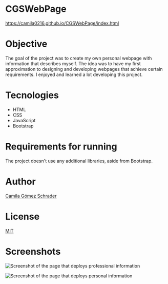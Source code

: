 # CGSWebPage
https://camila0216.github.io/CGSWebPage/index.html

# Objective
The goal of the project was to create my own personal webpage with information that describes myself. The idea was to have my first approximation to designing and developing webpages that achieve certain requirements. I enjoyed and learned a lot developing this project.

# Tecnologies
- HTML
- CSS
- JavaScript
- Bootstrap

# Requirements for running
The project doesn't use any additional libraries, aside from Bootstrap.

# Author
[Camila Gómez Schrader](https://camila0216.github.io/CGSWebPage/index.html)

# License
[MIT](https://github.com/camila0216/CGSWebPage/blob/master/LICENSE)

# Screenshots
![Screenshot of the page that deploys professional information](https://github.com/camila0216/CGSWebPage/blob/master/images/screen1.PNG?raw=true)

![Screenshot of the page that deploys personal information](https://github.com/camila0216/CGSWebPage/blob/master/images/screen2.PNG?raw=true)
